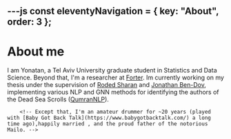 ---js
const eleventyNavigation = {
	key: "About",
	order: 3
};
---
# About me

I am Yonatan, a Tel Aviv University graduate student in Statistics and Data Science. Beyond that, I'm a researcher at <a href="https://www.forter.com/" >Forter</a>.
		Im currently working on my thesis under the supervision of <a href="https://www.cs.tau.ac.il/~roded/" >Roded Sharan</a> and <a href="https://english.tau.ac.il/profile/028799815/" >Jonathan Ben-Dov</a>, implementing various NLP and GNN methods for identifying the authors of the Dead Sea Scrolls (<a href="https://github.com/yonatanlou/QumranNLP" >QumranNLP</a>).
		
		<!-- Except that, I'm an amateur drummer for ~20 years (played with [Baby Got Back Talk](https://www.babygotbacktalk.com/) a long time ago),happily married , and the proud father of the notorious Mailo. -->




